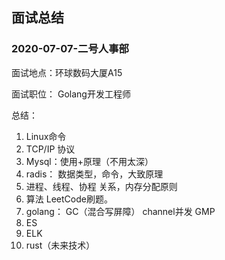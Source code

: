 





## 面试总结







### 2020-07-07-二号人事部

面试地点：环球数码大厦A15

面试职位： Golang开发工程师

总结：

1. Linux命令 
2. TCP/IP 协议
3. Mysql：使用+原理（不用太深）
4. radis： 数据类型，命令，大致原理
5. 进程、线程、协程 关系，内存分配原则
6. 算法 LeetCode刷题。
7. golang： GC（混合写屏障） channel并发  GMP
8. ES
9. ELK
10. rust（未来技术）

